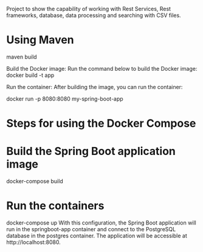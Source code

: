 
Project to show the capability of working with Rest Services, Rest frameworks, database, data processing and searching with CSV files.

# Using Maven
maven build

Build the Docker image: Run the command below to build the Docker image:
docker build -t app

Run the container: After building the image, you can run the container:

docker run -p 8080:8080 my-spring-boot-app

# Steps for using the Docker Compose
# Build the Spring Boot application image
docker-compose build

# Run the containers
docker-compose up
With this configuration, the Spring Boot application will run in the springboot-app container and connect to the PostgreSQL database in the postgres container. 
The application will be accessible at http://localhost:8080.
